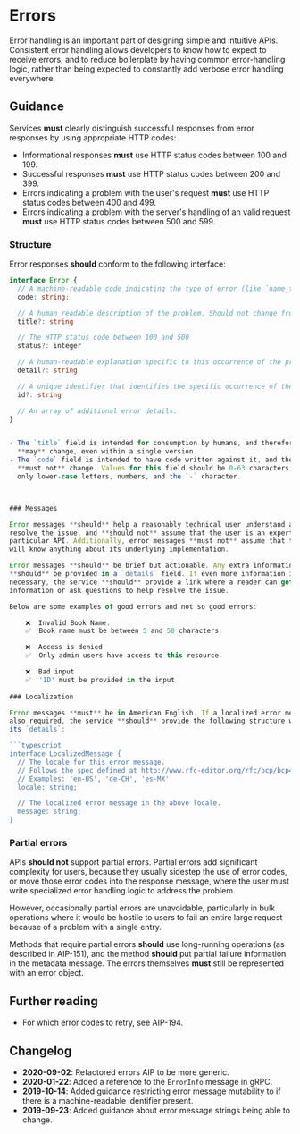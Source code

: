 # Errors

Error handling is an important part of designing simple and intuitive APIs.
Consistent error handling allows developers to know how to expect to receive
errors, and to reduce boilerplate by having common error-handling logic, rather
than being expected to constantly add verbose error handling everywhere.

## Guidance

Services **must** clearly distinguish successful responses from error responses
by using appropriate HTTP codes:
- Informational responses **must** use HTTP status codes between 100 and 199.
- Successful responses **must** use HTTP status codes between 200 and 399.
- Errors indicating a problem with the user's request **must** use HTTP status
  codes between 400 and 499.
- Errors indicating a problem with the server's handling of an valid request
  **must** use HTTP status codes between 500 and 599.

### Structure

Error responses **should** conform to the following interface:

```typescript
interface Error {
  // A machine-readable code indicating the type of error (like `name_too_long`). This value is parseable for programmatic error handling.
  code: string;

  // A human readable description of the problem. Should not change from occurrence to occurrence (except for localization).
  title?: string

  // The HTTP status code between 100 and 500
  status?: integer

  // A human-readable explanation specific to this occurrence of the problem
  detail?: string

  // A unique identifier that identifies the specific occurrence of the problem. Can be provided to the API owner for debugging purposes.
  id?: string

  // An array of additional error details.                                                                                                                           errors?: any[]
}


- The `title` field is intended for consumption by humans, and therefore
  **may** change, even within a single version.
- The `code` field is intended to have code written against it, and therefore
  **must not** change. Values for this field should be 0-63 characters, and use
  only lower-case letters, numbers, and the `-` character.



### Messages

Error messages **should** help a reasonably technical user understand and
resolve the issue, and **should not** assume that the user is an expert in the
particular API. Additionally, error messages **must not** assume that the user
will know anything about its underlying implementation.

Error messages **should** be brief but actionable. Any extra information
**should** be provided in a `details` field. If even more information is
necessary, the service **should** provide a link where a reader can get more
information or ask questions to help resolve the issue.

Below are some examples of good errors and not so good errors:

    ❌  Invalid Book Name.
    ✅  Book name must be between 5 and 50 characters.

    ❌  Access is denied
    ✅  Only admin users have access to this resource.

    ❌  Bad input
    ✅  'ID' must be provided in the input
    
### Localization

Error messages **must** be in American English. If a localized error message is
also required, the service **should** provide the following structure within
its `details`:

```typescript
interface LocalizedMessage {
  // The locale for this error message.
  // Follows the spec defined at http://www.rfc-editor.org/rfc/bcp/bcp47.txt.
  // Examples: 'en-US', 'de-CH', 'es-MX'
  locale: string;

  // The localized error message in the above locale.
  message: string;
}
```

### Partial errors

APIs **should not** support partial errors. Partial errors add significant
complexity for users, because they usually sidestep the use of error codes, or
move those error codes into the response message, where the user must write
specialized error handling logic to address the problem.

However, occasionally partial errors are unavoidable, particularly in bulk
operations where it would be hostile to users to fail an entire large request
because of a problem with a single entry.

Methods that require partial errors **should** use long-running operations (as
described in AIP-151), and the method **should** put partial failure
information in the metadata message. The errors themselves **must** still be
represented with an error object.

## Further reading

- For which error codes to retry, see AIP-194.

## Changelog

- **2020-09-02**: Refactored errors AIP to be more generic.
- **2020-01-22**: Added a reference to the `ErrorInfo` message in gRPC.
- **2019-10-14**: Added guidance restricting error message mutability to if
  there is a machine-readable identifier present.
- **2019-09-23**: Added guidance about error message strings being able to
  change.

